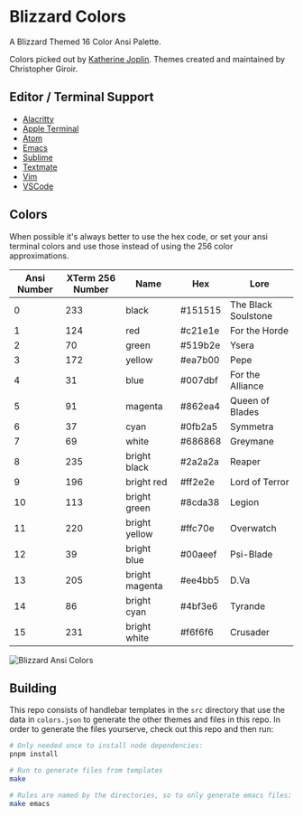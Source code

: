 # Blizzard Colors

A Blizzard Themed 16 Color Ansi Palette.

Colors picked out by [Katherine
Joplin](https://www.linkedin.com/in/kjop/). Themes created and maintained by
Christopher Giroir.

## Editor / Terminal Support

* [Alacritty](https://github.com/kelsin/blizzard-colors/tree/master/alacritty)
* [Apple Terminal](https://github.com/kelsin/blizzard-colors/tree/master/apple-terminal)
* [Atom](https://github.com/kelsin/blizzard-colors/tree/master/atom)
* [Emacs](https://github.com/kelsin/blizzard-colors/tree/master/emacs)
* [Sublime](https://github.com/kelsin/blizzard-colors/tree/master/sublime)
* [Textmate](https://github.com/kelsin/blizzard-colors/tree/master/textmate)
* [Vim](https://github.com/kelsin/blizzard-colors/tree/master/vim)
* [VSCode](https://github.com/kelsin/blizzard-colors/tree/master/vscode)

## Colors

When possible it's always better to use the hex code, or set your ansi terminal
colors and use those instead of using the 256 color approximations.

| Ansi Number | XTerm 256 Number | Name | Hex | Lore |
|---|---|---|---|---|
| 0 | 233 | black | #151515 | The Black Soulstone |
| 1 | 124 | red | #c21e1e | For the Horde |
| 2 | 70 | green | #519b2e | Ysera |
| 3 | 172 | yellow | #ea7b00 | Pepe |
| 4 | 31 | blue | #007dbf | For the Alliance |
| 5 | 91 | magenta | #862ea4 | Queen of Blades |
| 6 | 37 | cyan | #0fb2a5 | Symmetra |
| 7 | 69 | white | #686868 | Greymane |
| 8 | 235 | bright black | #2a2a2a | Reaper |
| 9 | 196 | bright red | #ff2e2e | Lord of Terror |
| 10 | 113 | bright green | #8cda38 | Legion |
| 11 | 220 | bright yellow | #ffc70e | Overwatch |
| 12 | 39 | bright blue | #00aeef | Psi-Blade |
| 13 | 205 | bright magenta | #ee4bb5 | D.Va |
| 14 | 86 | bright cyan | #4bf3e6 | Tyrande |
| 15 | 231 | bright white | #f6f6f6 | Crusader |

![Blizzard Ansi Colors](https://github.com/kelsin/blizzard-colors/raw/master/colors.png "Blizzard Ansi Colors")

## Building

This repo consists of handlebar templates in the `src` directory that use the
data in `colors.json` to generate the other themes and files in this repo. In
order to generate the files yourserve, check out this repo and then run:

```sh
# Only needed once to install node dependencies:
pnpm install

# Run to generate files from templates
make

# Rules are named by the directories, so to only generate emacs files:
make emacs
```

